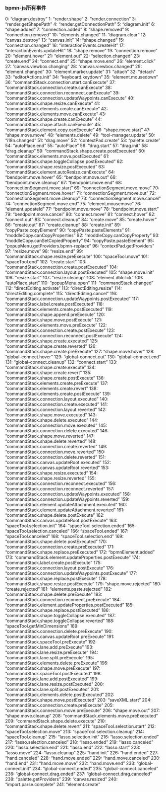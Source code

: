 ### bpmn-js所有事件

0: “diagram.destroy”
1: “render.shape”
2: “render.connection”
3: “render.getShapePath”
4: “render.getConnectionPath”
5: “diagram.init”
6: “shape.added”
7: “connection.added”
8: “shape.removed”
9: “connection.removed”
10: “elements.changed”
11: “diagram.clear”
12: “canvas.destroy”
13: “canvas.init”
14: “shape.changed”
15: “connection.changed”
16: “interactionEvents.createHit”
17: “interactionEvents.updateHit”
18: “shape.remove”
19: “connection.remove”
20: “element.hover”
21: “element.out”
22: “selection.changed”
23: “create.end”
24: “connect.end”
25: “shape.move.end”
26: “element.click”
27: “canvas.viewbox.changing”
28: “canvas.viewbox.changed”
29: “element.changed”
30: “element.marker.update”
31: “attach”
32: “detach”
33: “editorActions.init”
34: “keyboard.keydown”
35: “element.mousedown”
36: “commandStack.connection.start.canExecute”
37: “commandStack.connection.create.canExecute”
38: “commandStack.connection.reconnect.canExecute”
39: “commandStack.connection.updateWaypoints.canExecute”
40: “commandStack.shape.resize.canExecute”
41: “commandStack.elements.create.canExecute”
42: “commandStack.elements.move.canExecute”
43: “commandStack.shape.create.canExecute”
44: “commandStack.shape.attach.canExecute”
45: “commandStack.element.copy.canExecute”
46: “shape.move.start”
47: “shape.move.move”
48: “elements.delete”
49: “tool-manager.update”
50: “i18n.changed”
51: “drag.move”
52: “contextPad.create”
53: “palette.create”
54: “autoPlace.end”
55: “autoPlace”
56: “drag.start”
57: “drag.init”
58: “drag.cleanup”
59: “commandStack.shape.create.postExecuted”
60: “commandStack.elements.move.postExecuted”
61: “commandStack.shape.toggleCollapse.postExecuted”
62: “commandStack.shape.resize.postExecuted”
63: “commandStack.element.autoResize.canExecute”
64: “bendpoint.move.hover”
65: “bendpoint.move.out”
66: “bendpoint.move.cleanup”
67: “bendpoint.move.end”
68: “connectionSegment.move.start”
69: “connectionSegment.move.move”
70: “connectionSegment.move.hover”
71: “connectionSegment.move.out”
72: “connectionSegment.move.cleanup”
73: “connectionSegment.move.cancel”
74: “connectionSegment.move.end”
75: “element.mousemove”
76: “element.updateId”
77: “bendpoint.move.move”
78: “bendpoint.move.start”
79: “bendpoint.move.cancel”
80: “connect.move”
81: “connect.hover”
82: “connect.out”
83: “connect.cleanup”
84: “create.move”
85: “create.hover”
86: “create.out”
87: “create.cleanup”
88: “create.init”
89: “copyPaste.copyElement”
90: “copyPaste.pasteElements”
91: “moddleCopy.canCopyProperties”
92: “moddleCopy.canCopyProperty”
93: “moddleCopy.canSetCopiedProperty”
94: “copyPaste.pasteElement”
95: “popupMenu.getProviders.bpmn-replace”
96: “contextPad.getProviders”
97: “resize.move”
98: “resize.end”
99: “commandStack.shape.resize.preExecute”
100: “spaceTool.move”
101: “spaceTool.end”
102: “create.start”
103: “commandStack.connection.create.postExecuted”
104: “commandStack.connection.layout.postExecuted”
105: “shape.move.init”
106: “resize.start”
107: “resize.cleanup”
108: “element.dblclick”
109: “autoPlace.start”
110: “popupMenu.open”
111: “commandStack.changed”
112: “directEditing.activate”
113: “directEditing.resize”
114: “directEditing.complete”
115: “directEditing.cancel”
116: “commandStack.connection.updateWaypoints.postExecuted”
117: “commandStack.label.create.postExecuted”
118: “commandStack.elements.create.postExecuted”
119: “commandStack.shape.append.preExecute”
120: “commandStack.shape.move.postExecute”
121: “commandStack.elements.move.preExecute”
122: “commandStack.connection.create.postExecute”
123: “commandStack.connection.reconnect.postExecute”
124: “commandStack.shape.create.executed”
125: “commandStack.shape.create.reverted”
126: “commandStack.shape.create.preExecute”
127: “shape.move.hover”
128: “global-connect.hover”
129: “global-connect.out”
130: “global-connect.end”
131: “global-connect.cleanup”
132: “connect.start”
133: “commandStack.shape.create.execute”
134: “commandStack.shape.create.revert”
135: “commandStack.shape.create.postExecute”
136: “commandStack.elements.create.preExecute”
137: “commandStack.elements.create.revert”
138: “commandStack.elements.create.postExecute”
139: “commandStack.connection.layout.executed”
140: “commandStack.connection.create.executed”
141: “commandStack.connection.layout.reverted”
142: “commandStack.shape.move.executed”
143: “commandStack.shape.delete.executed”
144: “commandStack.connection.move.executed”
145: “commandStack.connection.delete.executed”
146: “commandStack.shape.move.reverted”
147: “commandStack.shape.delete.reverted”
148: “commandStack.connection.create.reverted”
149: “commandStack.connection.move.reverted”
150: “commandStack.connection.delete.reverted”
151: “commandStack.canvas.updateRoot.executed”
152: “commandStack.canvas.updateRoot.reverted”
153: “commandStack.shape.resize.executed”
154: “commandStack.shape.resize.reverted”
155: “commandStack.connection.reconnect.executed”
156: “commandStack.connection.reconnect.reverted”
157: “commandStack.connection.updateWaypoints.executed”
158: “commandStack.connection.updateWaypoints.reverted”
159: “commandStack.element.updateAttachment.executed”
160: “commandStack.element.updateAttachment.reverted”
161: “commandStack.shape.delete.postExecute”
162: “commandStack.canvas.updateRoot.postExecute”
163: “spaceTool.selection.init”
164: “spaceTool.selection.ended”
165: “spaceTool.selection.canceled”
166: “spaceTool.ended”
167: “spaceTool.canceled”
168: “spaceTool.selection.end”
169: “commandStack.shape.delete.postExecuted”
170: “commandStack.connection.create.preExecuted”
171: “commandStack.shape.replace.preExecuted”
172: “bpmnElement.added”
173: “commandStack.element.updateProperties.postExecute”
174: “commandStack.label.create.postExecute”
175: “commandStack.connection.layout.postExecute”
176: “commandStack.connection.updateWaypoints.postExecute”
177: “commandStack.shape.replace.postExecute”
178: “commandStack.shape.resize.postExecute”
179: “shape.move.rejected”
180: “create.rejected”
181: “elements.paste.rejected”
182: “commandStack.shape.delete.preExecute”
183: “commandStack.connection.reconnect.preExecute”
184: “commandStack.element.updateProperties.postExecuted”
185: “commandStack.shape.replace.postExecuted”
186: “commandStack.shape.toggleCollapse.executed”
187: “commandStack.shape.toggleCollapse.reverted”
188: “spaceTool.getMinDimensions”
189: “commandStack.connection.delete.preExecute”
190: “commandStack.canvas.updateRoot.preExecute”
191: “commandStack.spaceTool.preExecute”
192: “commandStack.lane.add.preExecute”
193: “commandStack.lane.resize.preExecute”
194: “commandStack.lane.split.preExecute”
195: “commandStack.elements.delete.preExecute”
196: “commandStack.shape.move.preExecute”
197: “commandStack.spaceTool.postExecuted”
198: “commandStack.lane.add.postExecuted”
199: “commandStack.lane.resize.postExecuted”
200: “commandStack.lane.split.postExecuted”
201: “commandStack.elements.delete.postExecuted”
202: “commandStack.shape.move.postExecuted”
203: “saveXML.start”
204: “commandStack.connection.create.preExecute”
205: “commandStack.connection.move.preExecute”
206: “shape.move.out”
207: “shape.move.cleanup”
208: “commandStack.elements.move.preExecuted”
209: “commandStack.shape.delete.execute”
210: “commandStack.shape.delete.revert”
211: “spaceTool.selection.start”
212: “spaceTool.selection.move”
213: “spaceTool.selection.cleanup”
214: “spaceTool.cleanup”
215: “lasso.selection.init”
216: “lasso.selection.ended”
217: “lasso.selection.canceled”
218: “lasso.ended”
219: “lasso.canceled”
220: “lasso.selection.end”
221: “lasso.end”
222: “lasso.start”
223: “lasso.move”
224: “lasso.cleanup”
225: “hand.init”
226: “hand.ended”
227: “hand.canceled”
228: “hand.move.ended”
229: “hand.move.canceled”
230: “hand.end”
231: “hand.move.move”
232: “hand.move.end”
233: “global-connect.init”
234: “global-connect.ended”
235: “global-connect.canceled”
236: “global-connect.drag.ended”
237: “global-connect.drag.canceled”
238: “palette.getProviders”
239: “canvas.resized”
240: “import.parse.complete”
241: “element.create”